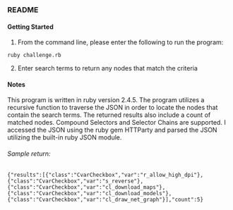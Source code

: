 ### README

#### Getting Started
1. From the command line, please enter the following to run the program:

`ruby challenge.rb`

2. Enter search terms to return any nodes that match the criteria

#### Notes

This program is written in ruby version 2.4.5. The program utilizes a recursive function to traverse the JSON in order to locate the nodes that contain the search terms. The returned results also include a count of matched nodes. Compound Selectors and Selector Chains are supported. I accessed the JSON using the ruby gem HTTParty and parsed the JSON utilizing the built-in ruby JSON module.

###### Sample return:

`{"results":[{"class":"CvarCheckbox","var":"r_allow_high_dpi"},{"class":"CvarCheckbox","var":"s_reverse"},{"class":"CvarCheckbox","var":"cl_download_maps"},{"class":"CvarCheckbox","var":"cl_download_models"},{"class":"CvarCheckbox","var":"cl_draw_net_graph"}],"count":5}`
